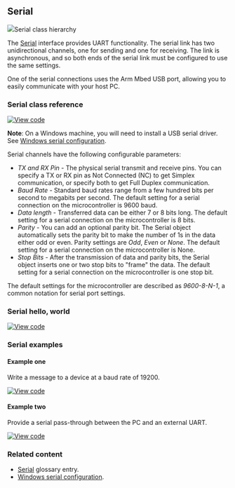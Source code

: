 ## Serial

<span class="images">![](https://os.mbed.com/docs/v5.11/mbed-os-api-doxy/classmbed_1_1_serial.png)<span>Serial class hierarchy</span></span>

The [Serial](../introduction/glossary.html) interface provides UART functionality. The serial link has two unidirectional channels, one for sending and one for receiving. The link is asynchronous, and so both ends of the serial link must be configured to use the same settings.

One of the serial connections uses the Arm Mbed USB port, allowing you to easily communicate with your host PC.

### Serial class reference

[![View code](https://www.mbed.com/embed/?type=library)](https://os.mbed.com/docs/v5.11/mbed-os-api-doxy/classmbed_1_1_serial.html)

<span class="notes">**Note**: On a Windows machine, you will need to install a USB serial driver. See [Windows serial configuration](../tutorials/windows-serial-driver.html).</span>

Serial channels have the following configurable parameters:

  - _TX and RX Pin_ - The physical serial transmit and receive pins. You can specify a TX or RX pin as Not Connected (NC) to get Simplex communication, or specify both to get Full Duplex communication.
  - _Baud Rate_ - Standard baud rates range from a few hundred bits per second to megabits per second. The default setting for a serial connection on the microcontroller is 9600 baud.
  - _Data length_ - Transferred data can be either 7 or 8 bits long. The default setting for a serial connection on the microcontroller is 8 bits.
  - _Parity_ - You can add an optional parity bit. The Serial object automatically sets the parity bit to make the number of 1s in the data either odd or even. Parity settings are *Odd*, *Even* or *None*. The default setting for a serial connection on the microcontroller is None.
  - _Stop Bits_ - After the transmission of data and parity bits, the Serial object inserts one or two stop bits to "frame" the data. The default setting for a serial connection on the microcontroller is one stop bit.

The default settings for the microcontroller are described as _9600-8-N-1_, a common notation for serial port settings.

### Serial hello, world

[![View code](https://www.mbed.com/embed/?url=https://os.mbed.com/teams/mbed_example/code/Serial_HelloWorld/)](https://os.mbed.com/teams/mbed_example/code/Serial_HelloWorld/file/18e08b8afd16/main.cpp)

### Serial examples

#### Example one

Write a message to a device at a baud rate of 19200.

[![View code](https://www.mbed.com/embed/?url=https://os.mbed.com/teams/mbed_example/code/Serial_ex_1/)](https://os.mbed.com/teams/mbed_example/code/Serial_ex_1/file/40997137fc4d/main.cpp)

#### Example two

Provide a serial pass-through between the PC and an external UART.

[![View code](https://www.mbed.com/embed/?url=https://os.mbed.com/teams/mbed_example/code/Serial_ex_2/)](https://os.mbed.com/teams/mbed_example/code/Serial_ex_2/file/4cf190502c9e/main.cpp)

### Related content

- [Serial](../introduction/glossary.html) glossary entry.
- [Windows serial configuration](../tutorials/windows-serial-driver.html).
